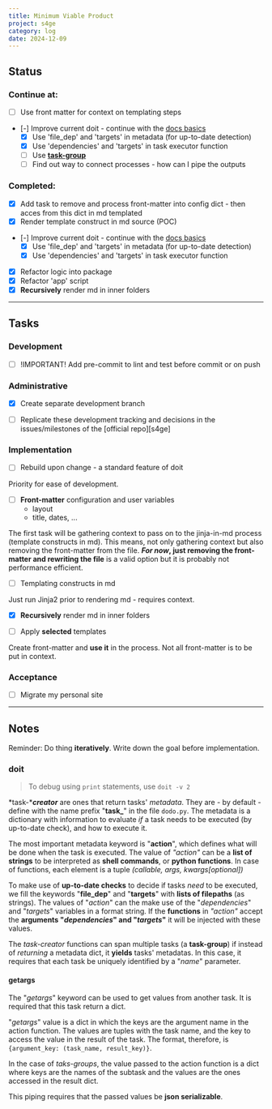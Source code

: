 ```yaml
---
title: Minimum Viable Product
project: s4ge
category: log
date: 2024-12-09
---
```

[doit-docs]: https://pydoit.org/tutorial-1.html


## Status

### Continue at:

- [ ] Use front matter for context on templating steps
- [-] Improve current doit - continue with the [docs basics][doit-docs]
    - [X] Use 'file_dep' and 'targets' in metadata (for up-to-date detection)
    - [X] Use 'dependencies' and 'targets' in task executor function
    - [ ] Use [**task-group**](https://pydoit.org/tutorial-1.html#package-imports)
    - [ ] Find out way to connect processes - how can I pipe the outputs

### Completed:

- [X] Add task to remove and process front-matter into config dict - then acces from this dict in md templated
- [X] Render template construct in md source (POC)
- [-] Improve current doit - continue with the [docs basics][doit-docs]
    - [X] Use 'file_dep' and 'targets' in metadata (for up-to-date detection)
    - [X] Use 'dependencies' and 'targets' in task executor function
- [X] Refactor logic into package
- [X] Refactor 'app' script
- [X] **Recursively** render md in inner folders

---

## Tasks

### Development

- [ ] !IMPORTANT! Add pre-commit to lint and test before commit or on push

### Administrative

- [X] Create separate development branch

- [ ] Replicate these development tracking and decisions in the issues/milestones of the [official repo][s4ge]

### Implementation

- [ ] Rebuild upon change - a standard feature of doit

Priority for ease of development.

- [ ] **Front-matter** configuration and user variables
    - layout
    - title, dates, ...

The first task will be gathering context to pass on to the jinja-in-md process (template constructs in md). This means, not only gathering context but also removing the front-matter from the file. ***For now*, just removing the front-matter and rewriting the file** is a valid option but it is probably not performance efficient.

- [ ] Templating constructs in md

Just run Jinja2 prior to rendering md - requires context.

- [X] **Recursively** render md in inner folders

- [ ] Apply **selected** templates

Create front-matter and **use it** in the process. Not all front-matter is to be put in context.

### Acceptance

- [ ] Migrate my personal site

---

## Notes

Reminder: Do thing **iteratively**. Write down the goal before implementation.

### doit

> To debug using `print` statements, use `doit -v 2`

*task-****creator*** are ones that return tasks' *metadata*. They are - by default - define with the name prefix "**task_**" in the file `dodo.py`. The metadata is a dictionary with information to evaluate *if* a task needs to be executed (by up-to-date check), and how to execute it.

The most important metadata keyword is "**action**", which defines what will be done when the task is executed. The value of *"action"* can be a **list of strings** to be interpreted as **shell commands**, or **python functions**. In case of functions, each element is a tuple *(callable, args, kwargs\[optional])*

To make use of **up-to-date checks** to decide if tasks *need* to be executed, we fill the keywords "**file_dep**" and "**targets**" with **lists of filepaths** (as strings). The values of "*action*" can the make use of the "*dependencies*" and "*targets*" variables in a format string. If the **functions** in *"action"* accept the **arguments "*dependencies*" and "*targets*"** it will be injected with these values.

The *task-creator* functions can span multiple tasks (a **task-group**) if instead of *returning* a metadata dict, it **yields** tasks' metadatas. In this case, it requires that each task be uniquely identified by a "*name*" parameter.

#### getargs

The "*getargs*" keyword can be used to get values from another task. It is required that this task return a dict.

"*getargs*" value is a dict in which the keys are the argument name in the action function. The values are tuples with the task name, and the key to access the value in the result of the task. The format, therefore, is `{argument_key: (task_name, result_key)}`.

In the case of *taks-groups*, the value passed to the action function is a dict where keys are the names of the subtask and the values are the ones accessed in the result dict.

This piping requires that the passed values be **json serializable**.
